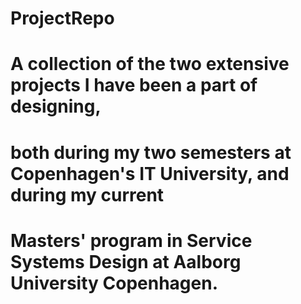 # ProjectRepo
# A collection of the two extensive projects I have been a part of designing, 
# both during my two semesters at Copenhagen's IT University, and during my current 
# Masters' program in Service Systems Design at Aalborg University Copenhagen.
